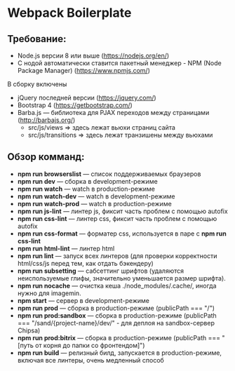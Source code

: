 # Webpack Boilerplate

## Требование:
* Node.js версии 8 или выше (https://nodejs.org/en/)
* С нодой автоматически ставится пакетный менеджер - NPM (Node Package Manager) (https://www.npmjs.com/)
<!-- * [ImageMagick](https://www.imagemagick.org/) или [GraphicsMagick](http://www.graphicsmagick.org/) -->

В сборку включены
* jQuery последней версии (https://jquery.com/)
* Bootstrap 4 (https://getbootstrap.com/)
* Barba.js — библиотека для PJAX переходов между страницами (http://barbajs.org/)
    - src/js/views => здесь лежат вьюхи страниц сайта
    - src/js/transitions => здесь лежат транзишены между вьюхами

## Обзор комманд:
* **npm run browserslist** — список поддерживаемых браузеров
* **npm run dev** — сборка в development-режиме
* **npm run watch** — watch в production-режиме
* **npm run watch-dev** — watch в development-режиме
* **npm run watch-prod** — watch в production-режиме
* **npm run js-lint** — линтер js, фиксит часть проблем с помощью autofix
* **npm run css-lint** — линтер css, фиксит часть проблем с помощью autofix
* **npm run css-format** — форматер css, используется в паре с **npm run css-lint**
* **npm run html-lint** — линтер html
* **npm run lint** — запуск всех линтеров (для проверки корректности html/css/js перед тем, как отдать бэкендеру)
* **npm run subsetting** — сабсеттинг шрифтов (удаляются неиспользуемые глифы, значительно уменьшается размер шрифта).
* **npm run nocache** — очистка кеша ./node_modules/.cache/, иногда нужно для imagemin.
* **npm start** — сервер в development-режиме
* **npm run prod** — сборка в production-режиме (publicPath === "/")
* **npm run prod:sandbox** — сборка в production-режиме (publicPath === "/sand/{project-name}/dev/" - для деплоя на sandbox-сервер Chipsa)
* **npm run prod:bitrix** — сборка в production-режиме (publicPath === "[путь от корня до папки со фронтендом]")
* **npm run build** — релизный билд, запускается в production-режиме, включая все линтеры, очень медленный способ

